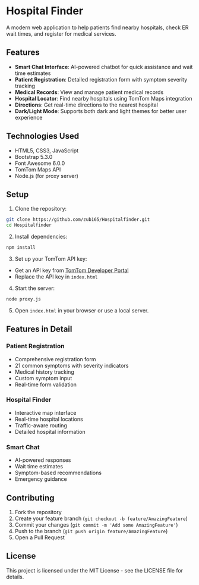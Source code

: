 # Hospital Finder

A modern web application to help patients find nearby hospitals, check ER wait times, and register for medical services.

## Features

- **Smart Chat Interface**: AI-powered chatbot for quick assistance and wait time estimates
- **Patient Registration**: Detailed registration form with symptom severity tracking
- **Medical Records**: View and manage patient medical records
- **Hospital Locator**: Find nearby hospitals using TomTom Maps integration
- **Directions**: Get real-time directions to the nearest hospital
- **Dark/Light Mode**: Supports both dark and light themes for better user experience

## Technologies Used

- HTML5, CSS3, JavaScript
- Bootstrap 5.3.0
- Font Awesome 6.0.0
- TomTom Maps API
- Node.js (for proxy server)

## Setup

1. Clone the repository:
```bash
git clone https://github.com/zub165/Hospitalfinder.git
cd Hospitalfinder
```

2. Install dependencies:
```bash
npm install
```

3. Set up your TomTom API key:
- Get an API key from [TomTom Developer Portal](https://developer.tomtom.com/)
- Replace the API key in `index.html`

4. Start the server:
```bash
node proxy.js
```

5. Open `index.html` in your browser or use a local server.

## Features in Detail

### Patient Registration
- Comprehensive registration form
- 21 common symptoms with severity indicators
- Medical history tracking
- Custom symptom input
- Real-time form validation

### Hospital Finder
- Interactive map interface
- Real-time hospital locations
- Traffic-aware routing
- Detailed hospital information

### Smart Chat
- AI-powered responses
- Wait time estimates
- Symptom-based recommendations
- Emergency guidance

## Contributing

1. Fork the repository
2. Create your feature branch (`git checkout -b feature/AmazingFeature`)
3. Commit your changes (`git commit -m 'Add some AmazingFeature'`)
4. Push to the branch (`git push origin feature/AmazingFeature`)
5. Open a Pull Request

## License

This project is licensed under the MIT License - see the LICENSE file for details. 